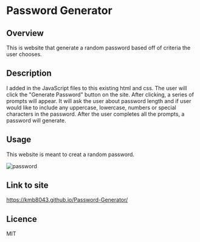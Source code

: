 # Password Generator #

## Overview ##

This is website that generate a random password based off of criteria the user chooses.


## Description ##

I added in the JavaScript files to this existing html and css. 
The user will click the "Generate Password" button on the site. 
After clicking, a series of prompts will appear.
It will ask the user about password length and if user would like to include any uppercase, lowercase, numbers or special characters in the password. 
After the user completes all the prompts, a password will generate. 

## Usage ##

This website is meant to creat a random password. 

![password](https://github.com/kmb8043/Password-Generator/assets/147110705/8bf14bb7-ae03-4011-8887-483fabe78d9e)


## Link to site ##
https://kmb8043.github.io/Password-Generator/


## Licence ##
MIT